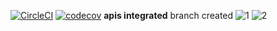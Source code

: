 [![CircleCI](https://circleci.com/gh/sidazhang123/recipe.svg?style=svg)](https://circleci.com/gh/sidazhang123/recipe)
[![codecov](https://codecov.io/gh/sidazhang123/recipe/branch/master/graph/badge.svg)](https://codecov.io/gh/sidazhang123/recipe)
**apis integrated** branch created
![1](https://user-images.githubusercontent.com/31929318/45598421-80eb1a80-ba0e-11e8-98f6-1e7f0de488a4.png)
![2](https://user-images.githubusercontent.com/31929318/45598422-847ea180-ba0e-11e8-9c1f-73fcc896c4bf.png)
